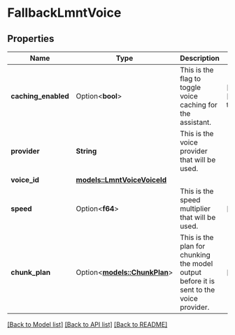 # FallbackLmntVoice

## Properties

Name | Type | Description | Notes
------------ | ------------- | ------------- | -------------
**caching_enabled** | Option<**bool**> | This is the flag to toggle voice caching for the assistant. | [optional][default to true]
**provider** | **String** | This is the voice provider that will be used. | 
**voice_id** | [**models::LmntVoiceVoiceId**](LMNTVoice_voiceId.md) |  | 
**speed** | Option<**f64**> | This is the speed multiplier that will be used. | [optional]
**chunk_plan** | Option<[**models::ChunkPlan**](ChunkPlan.md)> | This is the plan for chunking the model output before it is sent to the voice provider. | [optional]

[[Back to Model list]](../README.md#documentation-for-models) [[Back to API list]](../README.md#documentation-for-api-endpoints) [[Back to README]](../README.md)


